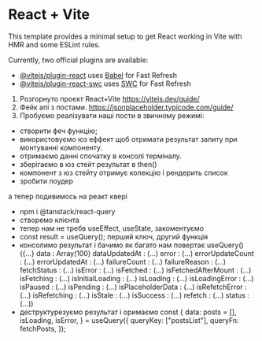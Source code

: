 # React + Vite

This template provides a minimal setup to get React working in Vite with HMR and some ESLint rules.

Currently, two official plugins are available:

- [@vitejs/plugin-react](https://github.com/vitejs/vite-plugin-react/blob/main/packages/plugin-react/README.md) uses [Babel](https://babeljs.io/) for Fast Refresh
- [@vitejs/plugin-react-swc](https://github.com/vitejs/vite-plugin-react-swc) uses [SWC](https://swc.rs/) for Fast Refresh

1. Розгорнуто проєкт React+Vite https://vitejs.dev/guide/
2. Фейк апі з постами. https://jsonplaceholder.typicode.com/guide/
3. Пробуємо реалізувати наші пости в звичному режимі:

- створити феч функцію;
- використовуємо юз еффект щоб отримати результат запиту при монтуванні компоненту.
- отримаємо данні спочатку в консолі терміналу.
- зберігаємо в юз стейт результат в then()
- компонент з юз стейту отримує колекцію і рендерить список
- зробити лоудер

а тепер подивимось на реакт квері

- npm i @tanstack/react-query
- створемо клієнта
- тепер нам не требв useEffect, useState, закоментуємо
- const result = useQuery(); перший ключ, другий функція
- консолимо результат і бачимо як багато нам повертає useQuery() ({…}
  data
  :
  Array(100)
  dataUpdatedAt
  :
  (...)
  error
  :
  (...)
  errorUpdateCount
  :
  (...)
  errorUpdatedAt
  :
  (...)
  failureCount
  :
  (...)
  failureReason
  :
  (...)
  fetchStatus
  :
  (...)
  isError
  :
  (...)
  isFetched
  :
  (...)
  isFetchedAfterMount
  :
  (...)
  isFetching
  :
  (...)
  isInitialLoading
  :
  (...)
  isLoading
  :
  (...)
  isLoadingError
  :
  (...)
  isPaused
  :
  (...)
  isPending
  :
  (...)
  isPlaceholderData
  :
  (...)
  isRefetchError
  :
  (...)
  isRefetching
  :
  (...)
  isStale
  :
  (...)
  isSuccess
  :
  (...)
  refetch
  :
  (...)
  status
  :
  (...))
- деструктурезуємо результат і оримаємо const {
  data: posts = [],
  isLoading,
  isError,
  } = useQuery({
  queryKey: ["postsList"],
  queryFn: fetchPosts,
  });
